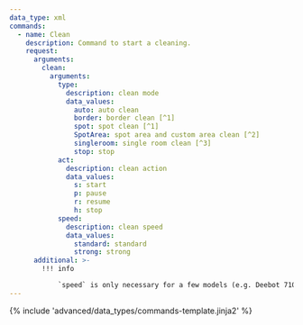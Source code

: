 ```yaml
---
data_type: xml
commands:
  - name: Clean
    description: Command to start a cleaning.
    request:
      arguments:
        clean:
          arguments:
            type:
              description: clean mode
              data_values:
                auto: auto clean
                border: border clean [^1]
                spot: spot clean [^1]
                SpotArea: spot area and custom area clean [^2]
                singleroom: single room clean [^3]
                stop: stop
            act:
              description: clean action
              data_values:
                s: start
                p: pause
                r: resume
                h: stop
            speed:
              description: clean speed
              data_values:
                standard: standard
                strong: strong
      additional: >-
        !!! info

            `speed` is only necessary for a few models (e.g. Deebot 710 series)
---
```


{% include 'advanced/data_types/commands-template.jinja2' %}

[^1]: Models without mapping functionality only
[^2]: Models with mapping functionality only
[^3]: Models with single room cleaning mode only
